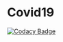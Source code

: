 # Covid19

[![Codacy Badge](https://api.codacy.com/project/badge/Grade/b5f7f9b722874876b08b8fa7c19c85fc)](https://app.codacy.com/manual/jugalkishor839/Covid19?utm_source=github.com&utm_medium=referral&utm_content=crazyuploader/Covid19&utm_campaign=Badge_Grade_Dashboard)
